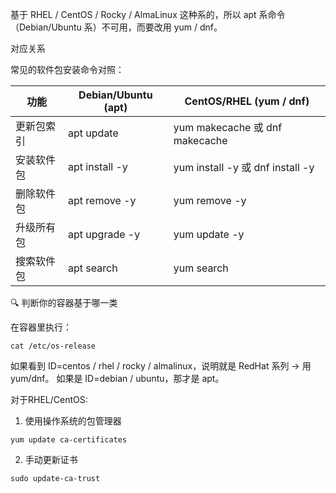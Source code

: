基于 RHEL / CentOS / Rocky / AlmaLinux 这种系的，所以 apt 系命令（Debian/Ubuntu 系）不可用，而要改用 yum / dnf。

对应关系

常见的软件包安装命令对照：

| 功能       | Debian/Ubuntu (apt)  | CentOS/RHEL (yum / dnf)                      |
| ---------- | -------------------- | -------------------------------------------- |
| 更新包索引 | apt update           | yum makecache 或 dnf makecache               |
| 安装软件包 | apt install -y <pkg> | yum install -y <pkg> 或 dnf install -y <pkg> |
| 删除软件包 | apt remove -y <pkg>  | yum remove -y <pkg>                          |
| 升级所有包 | apt upgrade -y       | yum update -y                                |
| 搜索软件包 | apt search <pkg>     | yum search <pkg>                             |

🔍 判断你的容器基于哪一类

在容器里执行：

```
cat /etc/os-release
```

如果看到 ID=centos / rhel / rocky / almalinux，说明就是 RedHat 系列 → 用 yum/dnf。
如果是 ID=debian / ubuntu，那才是 apt。

对于RHEL/CentOS:
1. 使用操作系统的包管理器
```
yum update ca-certificates
```

2. 手动更新证书
```
sudo update-ca-trust
```